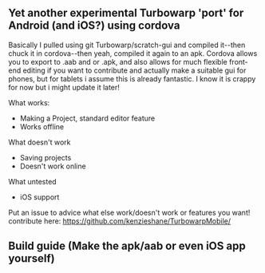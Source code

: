 ## Yet another experimental Turbowarp 'port' for Android (and iOS?) using cordova

Basically I pulled using git Turbowarp/scratch-gui and compiled it--then chuck it in cordova--then yeah, compiled it again to an apk. Cordova allows you to export to .aab and or .apk, and also allows for much flexible front-end editing if you want to contribute and actually make a suitable gui for phones, but for tablets i assume this is already fantastic. I know it is crappy for now but i might update it later!

What works:
- Making a Project, standard editor feature
- Works offline

What doesn't work
- Saving projects
- Doesn't work online

What untested
- iOS support
  
Put an issue to advice what else work/doesn't work or features you want!
contribute here: https://github.com/kenzieshane/TurbowarpMobile/

## Build guide (Make the apk/aab or even iOS app yourself)
